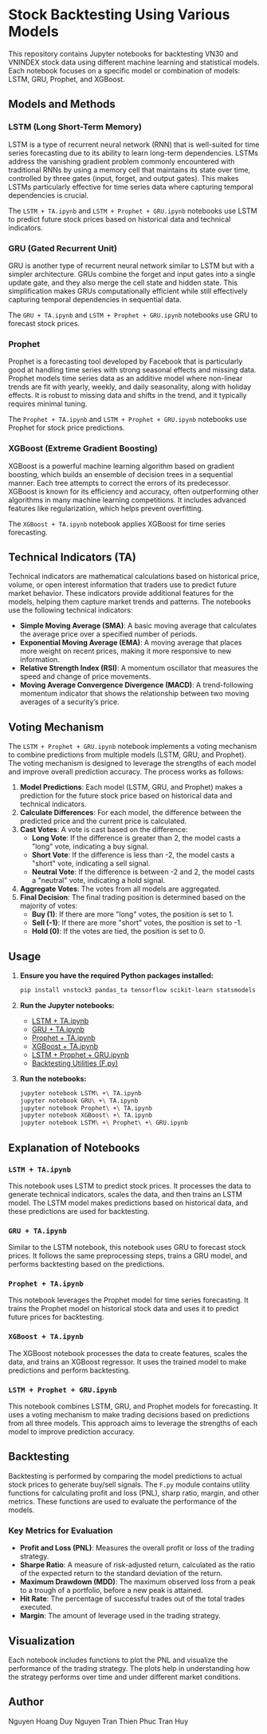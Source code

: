 # Stock Backtesting Using Various Models

This repository contains Jupyter notebooks for backtesting VN30 and VNINDEX stock data using different machine learning and statistical models. Each notebook focuses on a specific model or combination of models: LSTM, GRU, Prophet, and XGBoost.

## Models and Methods

### LSTM (Long Short-Term Memory)
LSTM is a type of recurrent neural network (RNN) that is well-suited for time series forecasting due to its ability to learn long-term dependencies. LSTMs address the vanishing gradient problem commonly encountered with traditional RNNs by using a memory cell that maintains its state over time, controlled by three gates (input, forget, and output gates). This makes LSTMs particularly effective for time series data where capturing temporal dependencies is crucial.

The `LSTM + TA.ipynb` and `LSTM + Prophet + GRU.ipynb` notebooks use LSTM to predict future stock prices based on historical data and technical indicators.

### GRU (Gated Recurrent Unit)
GRU is another type of recurrent neural network similar to LSTM but with a simpler architecture. GRUs combine the forget and input gates into a single update gate, and they also merge the cell state and hidden state. This simplification makes GRUs computationally efficient while still effectively capturing temporal dependencies in sequential data.

The `GRU + TA.ipynb` and `LSTM + Prophet + GRU.ipynb` notebooks use GRU to forecast stock prices.

### Prophet
Prophet is a forecasting tool developed by Facebook that is particularly good at handling time series with strong seasonal effects and missing data. Prophet models time series data as an additive model where non-linear trends are fit with yearly, weekly, and daily seasonality, along with holiday effects. It is robust to missing data and shifts in the trend, and it typically requires minimal tuning.

The `Prophet + TA.ipynb` and `LSTM + Prophet + GRU.ipynb` notebooks use Prophet for stock price predictions.

### XGBoost (Extreme Gradient Boosting)
XGBoost is a powerful machine learning algorithm based on gradient boosting, which builds an ensemble of decision trees in a sequential manner. Each tree attempts to correct the errors of its predecessor. XGBoost is known for its efficiency and accuracy, often outperforming other algorithms in many machine learning competitions. It includes advanced features like regularization, which helps prevent overfitting.

The `XGBoost + TA.ipynb` notebook applies XGBoost for time series forecasting.

## Technical Indicators (TA)
Technical indicators are mathematical calculations based on historical price, volume, or open interest information that traders use to predict future market behavior. These indicators provide additional features for the models, helping them capture market trends and patterns. The notebooks use the following technical indicators:
- **Simple Moving Average (SMA)**: A basic moving average that calculates the average price over a specified number of periods.
- **Exponential Moving Average (EMA)**: A moving average that places more weight on recent prices, making it more responsive to new information.
- **Relative Strength Index (RSI)**: A momentum oscillator that measures the speed and change of price movements.
- **Moving Average Convergence Divergence (MACD)**: A trend-following momentum indicator that shows the relationship between two moving averages of a security’s price.

## Voting Mechanism
The `LSTM + Prophet + GRU.ipynb` notebook implements a voting mechanism to combine predictions from multiple models (LSTM, GRU, and Prophet). The voting mechanism is designed to leverage the strengths of each model and improve overall prediction accuracy. The process works as follows:

1. **Model Predictions**: Each model (LSTM, GRU, and Prophet) makes a prediction for the future stock price based on historical data and technical indicators.
2. **Calculate Differences**: For each model, the difference between the predicted price and the current price is calculated.
3. **Cast Votes**: A vote is cast based on the difference:
   - **Long Vote**: If the difference is greater than 2, the model casts a "long" vote, indicating a buy signal.
   - **Short Vote**: If the difference is less than -2, the model casts a "short" vote, indicating a sell signal.
   - **Neutral Vote**: If the difference is between -2 and 2, the model casts a "neutral" vote, indicating a hold signal.
4. **Aggregate Votes**: The votes from all models are aggregated.
5. **Final Decision**: The final trading position is determined based on the majority of votes:
   - **Buy (1)**: If there are more "long" votes, the position is set to 1.
   - **Sell (-1)**: If there are more "short" votes, the position is set to -1.
   - **Hold (0)**: If the votes are tied, the position is set to 0.

## Usage

1. **Ensure you have the required Python packages installed:**
    ```bash
    pip install vnstock3 pandas_ta tensorflow scikit-learn statsmodels prophet xgboost matplotlib
    ```

2. **Run the Jupyter notebooks:**
    - [LSTM + TA.ipynb](LSTM%20+%20TA.ipynb)
    - [GRU + TA.ipynb](GRU%20+%20TA.ipynb)
    - [Prophet + TA.ipynb](Prophet%20+%20TA.ipynb)
    - [XGBoost + TA.ipynb](XGBoost%20+%20TA.ipynb)
    - [LSTM + Prophet + GRU.ipynb](LSTM%20+%20Prophet%20+%20GRU.ipynb)
    - [Backtesting Utilities (F.py)](F.py)

3. **Run the notebooks:**
    ```bash
    jupyter notebook LSTM\ +\ TA.ipynb
    jupyter notebook GRU\ +\ TA.ipynb
    jupyter notebook Prophet\ +\ TA.ipynb
    jupyter notebook XGBoost\ +\ TA.ipynb
    jupyter notebook LSTM\ +\ Prophet\ +\ GRU.ipynb
    ```

## Explanation of Notebooks

### `LSTM + TA.ipynb`
This notebook uses LSTM to predict stock prices. It processes the data to generate technical indicators, scales the data, and then trains an LSTM model. The LSTM model makes predictions based on historical data, and these predictions are used for backtesting.

### `GRU + TA.ipynb`
Similar to the LSTM notebook, this notebook uses GRU to forecast stock prices. It follows the same preprocessing steps, trains a GRU model, and performs backtesting based on the predictions.

### `Prophet + TA.ipynb`
This notebook leverages the Prophet model for time series forecasting. It trains the Prophet model on historical stock data and uses it to predict future prices for backtesting.

### `XGBoost + TA.ipynb`
The XGBoost notebook processes the data to create features, scales the data, and trains an XGBoost regressor. It uses the trained model to make predictions and perform backtesting.

### `LSTM + Prophet + GRU.ipynb`
This notebook combines LSTM, GRU, and Prophet models for forecasting. It uses a voting mechanism to make trading decisions based on predictions from all three models. This approach aims to leverage the strengths of each model to improve prediction accuracy.

## Backtesting
Backtesting is performed by comparing the model predictions to actual stock prices to generate buy/sell signals. The `F.py` module contains utility functions for calculating profit and loss (PNL), sharp ratio, margin, and other metrics. These functions are used to evaluate the performance of the models.

### Key Metrics for Evaluation
- **Profit and Loss (PNL)**: Measures the overall profit or loss of the trading strategy.
- **Sharpe Ratio**: A measure of risk-adjusted return, calculated as the ratio of the expected return to the standard deviation of the return.
- **Maximum Drawdown (MDD)**: The maximum observed loss from a peak to a trough of a portfolio, before a new peak is attained.
- **Hit Rate**: The percentage of successful trades out of the total trades executed.
- **Margin**: The amount of leverage used in the trading strategy.

## Visualization
Each notebook includes functions to plot the PNL and visualize the performance of the trading strategy. The plots help in understanding how the strategy performs over time and under different market conditions.

## Author
Nguyen Hoang Duy
Nguyen Tran Thien Phuc
Tran Huy
